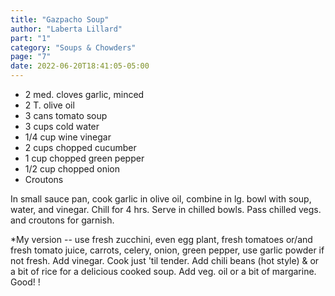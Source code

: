 ```yaml
---
title: "Gazpacho Soup"
author: "Laberta Lillard"
part: "1"
category: "Soups & Chowders"
page: "7"
date: 2022-06-20T18:41:05-05:00 
---
```


- 2 med. cloves garlic, minced
- 2 T. olive oil
- 3 cans tomato soup
- 3 cups cold water
- 1/4 cup wine vinegar
- 2 cups chopped cucumber
- 1 cup chopped green pepper
- 1/2 cup chopped onion
- Croutons

In small sauce pan, cook garlic in olive oil, combine in lg. bowl with soup, water, and vinegar.
Chill for 4 hrs. Serve in chilled bowls. Pass chilled vegs. and croutons for garnish.

*My version -- use fresh zucchini, even egg plant, fresh tomatoes or/and fresh tomato juice, carrots, celery,
onion, green pepper, use garlic powder if not fresh. Add vinegar. Cook just 'til tender.
Add chili beans (hot style) & or a bit of rice for a delicious cooked soup. Add veg. oil or a bit of margarine.
Good! !